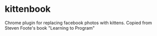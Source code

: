 # kittenbook
Chrome plugin for replacing facebook photos with kittens. Copied from Steven Foote's book "Learning to Program"
